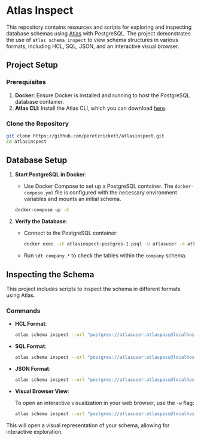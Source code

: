 # Atlas Inspect

This repository contains resources and scripts for exploring and inspecting database schemas using [Atlas](https://atlasgo.io/) with PostgreSQL. The project demonstrates the use of `atlas schema inspect` to view schema structures in various formats, including HCL, SQL, JSON, and an interactive visual browser.

## Project Setup

### Prerequisites

1. **Docker**: Ensure Docker is installed and running to host the PostgreSQL database container.
2. **Atlas CLI**: Install the Atlas CLI, which you can download [here](https://atlasgo.io/cli).

### Clone the Repository

```bash
git clone https://github.com/peretzrickett/atlasinspect.git
cd atlasinspect
```

## Database Setup

1. **Start PostgreSQL in Docker**:
   - Use Docker Compose to set up a PostgreSQL container. The `docker-compose.yml` file is configured with the necessary environment variables and mounts an initial schema.

   ```bash
   docker-compose up -d
   ```

2. **Verify the Database**:
   - Connect to the PostgreSQL container:

     ```bash
     docker exec -it atlasinspect-postgres-1 psql -U atlasuser -d atlasdb
     ```
   - Run `\dt company.*` to check the tables within the `company` schema.

## Inspecting the Schema

This project includes scripts to inspect the schema in different formats using Atlas.

### Commands

- **HCL Format**:

  ```bash
  atlas schema inspect --url "postgres://atlasuser:atlaspass@localhost:5432/atlasdb?sslmode=disable" > schema.my.hcl
  ```

- **SQL Format**:

  ```bash
  atlas schema inspect --url "postgres://atlasuser:atlaspass@localhost:5432/atlasdb?sslmode=disable" --format '{{ sql . }}' > schema.sql
  ```

- **JSON Format**:

  ```bash
  atlas schema inspect --url "postgres://atlasuser:atlaspass@localhost:5432/atlasdb?sslmode=disable" --format '{{ json . }}' | jq > schema.json
  ```

- **Visual Browser View**:

  To open an interactive visualization in your web browser, use the `-w` flag:

  ```bash
  atlas schema inspect --url "postgres://atlasuser:atlaspass@localhost:5432/atlasdb?sslmode=disable" -w
  ```

This will open a visual representation of your schema, allowing for interactive exploration.
